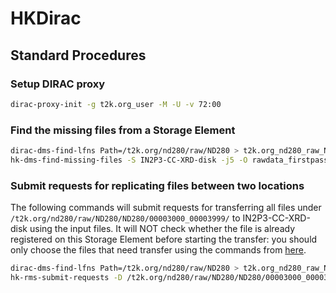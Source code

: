 # HKDirac

## Standard Procedures

### Setup DIRAC proxy

````bash
dirac-proxy-init -g t2k.org_user -M -U -v 72:00
````

### Find the missing files from a Storage Element

```bash
dirac-dms-find-lfns Path=/t2k.org/nd280/raw/ND280 > t2k.org_nd280_raw_ND280.list
hk-dms-find-missing-files -S IN2P3-CC-XRD-disk -j5 -O rawdata_firstpass.txt t2k.org_nd280_raw_ND280.list
```

### Submit requests for replicating files between two locations

The following commands will submit requests for transferring all files under `/t2k.org/nd280/raw/ND280/ND280/00003000_00003999/` to IN2P3-CC-XRD-disk using the input files.
It will NOT check whether the file is already registered on this Storage Element before starting the transfer: you should only choose the files that need transfer using the commands from [here](Find-the-missing-files-from-a-Storage-Element).

```bash
dirac-dms-find-lfns Path=/t2k.org/nd280/raw/ND280 > t2k.org_nd280_raw_ND280.list # grab all files from the DFC
hk-rms-submit-requests -D /t2k.org/nd280/raw/ND280/ND280/00003000_00003999/ -T IN2P3-CC-XRD-disk raw_3000_3999 t2k.org_nd280_raw_ND280.list -d
```
